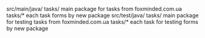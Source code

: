src/main/java/
				tasks/   main package for tasks from foxminded.com.ua
					tasks/*  each task forms by new package
src/test/java/
                tasks/   main package for testing tasks from foxminded.com.ua
					tasks/*  each task for testing forms by new package